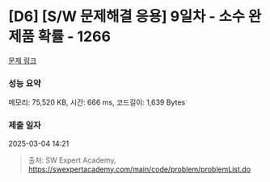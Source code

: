 # [D6] [S/W 문제해결 응용] 9일차 - 소수 완제품 확률 - 1266 

[문제 링크](https://swexpertacademy.com/main/code/problem/problemDetail.do?contestProbId=AV18Sx36IwACFAZN) 

### 성능 요약

메모리: 75,520 KB, 시간: 666 ms, 코드길이: 1,639 Bytes

### 제출 일자

2025-03-04 14:21



> 출처: SW Expert Academy, https://swexpertacademy.com/main/code/problem/problemList.do